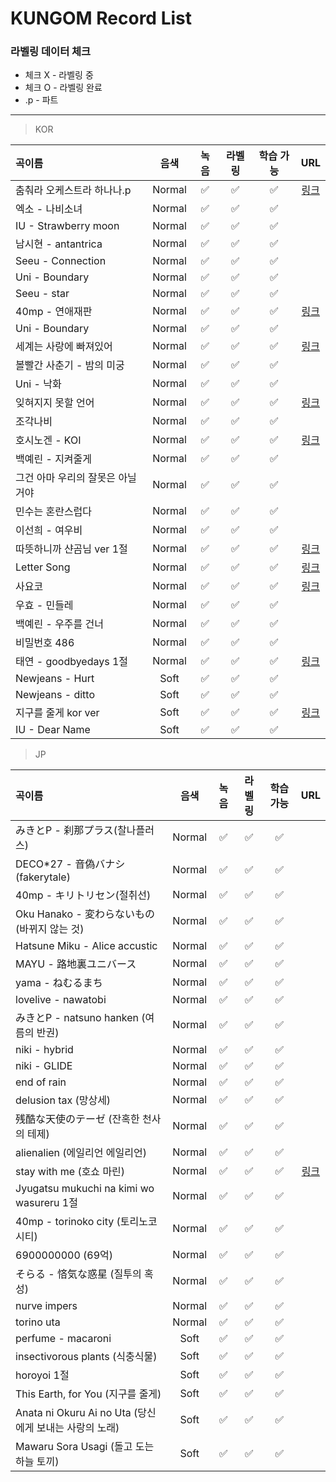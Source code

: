 # KUNGOM Record List

### 라벨링 데이터 체크 





- 체크 X - 라벨링 중
- 체크 O - 라벨링 완료
- .p - 파트


---


> KOR

| 곡이름                    |  음색  | 녹음  | 라벨링 | 학습 가능 |  URL  |
| :------------------------ | :----: | :---: | :----: | :-------: | :---: |
| 춤춰라 오케스트라 하나나.p | Normal |   ✅    |   ✅    |     ✅     |    [링크](https://youtu.be/rEnq16GZTX0)   |
| 엑소 - 나비소녀  | Normal |    ✅   |   ✅    |     ✅     |       |
| IU - Strawberry moon  | Normal |    ✅   |   ✅    |     ✅     |       |
| 남시현 - antantrica  | Normal |   ✅   |   ✅    |     ✅     |       |
| Seeu - Connection  | Normal |    ✅   |   ✅    |     ✅     |       |
| Uni - Boundary  | Normal |     ✅  |   ✅    |     ✅     |       |
| Seeu - star  | Normal |     ✅  |   ✅    |     ✅     |       |
| 40mp - 연애재판  | Normal | ✅     |   ✅    |     ✅     |   [링크](https://youtu.be/Q1ij_e9BLs4)    |
| Uni - Boundary  | Normal |    ✅   |   ✅    |     ✅     |       |
| 세계는 사랑에 빠져있어  | Normal |  ✅    |   ✅    |     ✅     |    [링크](https://youtu.be/1UbyyaDc8x0)   |
| 볼빨간 사춘기 - 밤의 미궁  | Normal |  ✅   |   ✅    |     ✅     |       |
| Uni - 낙화  | Normal |    ✅ |   ✅    |     ✅     |       |
| 잊혀지지 못할 언어  | Normal |✅     |   ✅    |     ✅     |   [링크](https://youtu.be/I7FgUg39B-I)    |
| 조각나비  | Normal |   ✅  |   ✅    |     ✅     |       |
| 호시노겐 - KOI  | Normal |✅     |   ✅    |     ✅     |   [링크](https://youtu.be/fIGfjn9qijk)    |
| 백예린 - 지켜줄게  | Normal |✅     |   ✅    |     ✅     |       |
| 그건 아마 우리의 잘못은 아닐 거야  | Normal |  ✅  |   ✅    |     ✅     |       |
| 민수는 혼란스럽다  | Normal |  ✅   |   ✅    |     ✅     |       |
| 이선희 - 여우비  | Normal |   ✅    |   ✅    |     ✅     |       |
| 따뜻하니까 샨곰님 ver 1절  | Normal | ✅  |   ✅    |     ✅     |   [링크](https://youtu.be/Qf2EPslKVOI)    |
| Letter Song  | Normal |    ✅ |   ✅    |     ✅     |   [링크](https://youtu.be/rd2IJ3Ep02k)    |
| 사요코  | Normal |   ✅  |   ✅    |     ✅     |   [링크](https://cacaoholic.ateli.com/Lmc43Zl)    |
| 우효 - 민들레  | Normal | ✅    |   ✅    |     ✅     |       |
| 백예린 - 우주를 건너  | Normal | ✅   |   ✅    |     ✅     |       |
| 비밀번호 486  | Normal |   ✅  |   ✅    |     ✅     |       |
| 태연 - goodbyedays 1절  | Normal |  ✅    |   ✅    |     ✅     |    [링크](https://youtu.be/SSGWxVT8koE)   |
| Newjeans - Hurt  | Soft |   ✅  |   ✅    |     ✅     |       |
| Newjeans - ditto  | Soft |   ✅  |   ✅    |     ✅     |       |
| 지구를 줄게 kor ver  | Soft |   ✅  |   ✅    |     ✅     |    [링크](https://youtu.be/zuvaTYdMkVM)   |
| IU - Dear Name  | Soft | ✅    |   ✅    |     ✅     |    |


> JP

| 곡이름                    |  음색  | 녹음  | 라벨링 | 학습 가능 |  URL  |
| :------------------------ | :----: | :---: | :----: | :-------: | :---: |
| みきとP - 刹那プラス(찰나플러스)   | Normal |   ✅  |   ✅    |     ✅     |       |
| DECO*27 - 音偽バナシ(fakerytale)  | Normal |   ✅  |   ✅    |     ✅     |       |
| 40mp - キリトリセン(절취선)  | Normal |  ✅   |   ✅    |     ✅     |       |
| Oku Hanako - 変わらないもの (바뀌지 않는 것)  | Normal |  ✅  |   ✅    |     ✅     |       |
| Hatsune Miku - Alice accustic  | Normal |  ✅   |   ✅    |     ✅     |       |
| MAYU - 路地裏ユニバース  | Normal |  ✅  |   ✅    |     ✅     |       |
| yama - ねむるまち  | Normal | ✅    |   ✅    |     ✅     |       |
| lovelive - nawatobi  | Normal |   ✅ |   ✅    |     ✅     |       |
| みきとP - natsuno hanken (여름의 반권)  | Normal |  ✅ |   ✅    |     ✅     |       |
| niki - hybrid  | Normal | ✅  |   ✅    |     ✅     |       |
| niki - GLIDE  | Normal |   ✅  |   ✅    |     ✅     |       |
| end of rain  | Normal |  ✅ |   ✅    |     ✅     |       |
| delusion tax (망상세)  | Normal |   ✅ |   ✅    |     ✅     |       |
| 残酷な天使のテーゼ (잔혹한 천사의 테제)  | Normal | ✅   |   ✅    |     ✅     |       |
| alienalien (에일리언 에일리언)  | Normal |  ✅   |   ✅    |     ✅     |       |
| stay with me (호쇼 마린)   | Normal |   ✅  |   ✅    |     ✅     |    [링크](https://youtu.be/7b9DWZ1OxwI)   |
| Jyugatsu mukuchi na kimi wo wasureru 1절  | Normal | ✅   |   ✅    |     ✅     |       |
| 40mp - torinoko city (토리노코시티)  | Normal |  ✅  |   ✅    |     ✅     |       |
| 6900000000 (69억)  | Normal | ✅   |   ✅    |     ✅     |       |
| そらる - 悋気な惑星 (질투의 혹성)  | Normal |  ✅   |   ✅    |     ✅     |       |
| nurve impers  | Normal | ✅  |   ✅    |     ✅     |       |
| torino uta  | Normal |   ✅   |   ✅    |     ✅     |       |
| perfume - macaroni   | Soft |   ✅   |   ✅    |     ✅     |       |
| insectivorous plants (식충식물)  | Soft |  ✅   |   ✅    |     ✅     |       |
| horoyoi 1절  | Soft |    ✅   |   ✅    |     ✅     |       |
| This Earth, for You (지구를 줄게)  | Soft |    ✅  |   ✅    |     ✅     |       |
| Anata ni Okuru Ai no Uta (당신에게 보내는 사랑의 노래)  | Soft |   ✅   |   ✅    |     ✅     |       |
| Mawaru Sora Usagi (돌고 도는 하늘 토끼)  | Soft |  ✅    |   ✅    |     ✅     |       |


